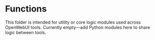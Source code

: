 # Functions

This folder is intended for utility or core logic modules used across OpenWebUI tools. Currently empty—add Python modules here to share logic between tools.
